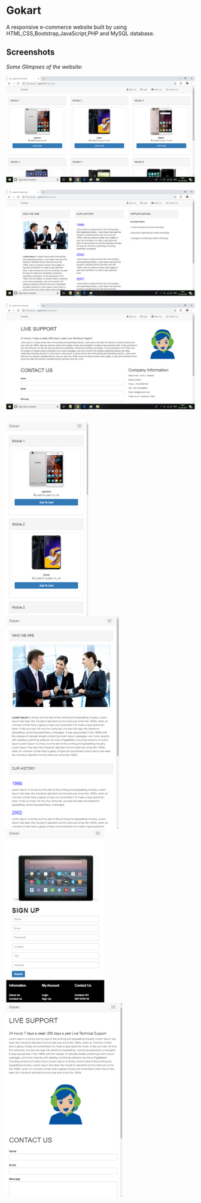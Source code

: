 # Gokart
A responsive e-commerce website built by using HTML,CSS,Bootstrap,JavaScript,PHP and MySQL database.
## Screenshots
*Some Glimpses of the website:*<br/>
<br/>
<img src="/images/gokartscr1.png"/><br/><br/>
<img src="/images/gokartscr.png" /><br/><br/>
<img src="/images/gokartscr2.png" /><br/><br/>
<div style="float:left">
<img src="/images/responsiveproduct.png" style="vertical-align:middle;margin-right:100px;"/>
<img src="/images/responsiveabout.png" style="vertical-align:middle;"/></div><br><br>
<div style="clear:both;float:left">
<img src="/images/ressignup.png" style="vertical-align:middle;margin-right:100px;"/>
<img src="/images/resp_contact.png" style="vertical-align:middle;"/></div>
